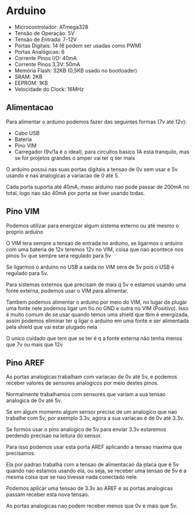 # Arduino

- Microcontrolador: ATmega328
- Tensão de Operação: 5V
- Tensão de Entrada: 7-12V
- Portas Digitais: 14 (6 podem ser usadas como PWM)
- Portas Analógicas: 6
- Corrente Pinos I/O: 40mA
- Corrente Pinos 3,3V: 50mA
- Memória Flash: 32KB (0,5KB usado no bootloader)
- SRAM: 2KB
- EEPROM: 1KB
- Velocidade do Clock: 16MHz

## Alimentacao
Para alimentar o arduino podemos fazer das seguintes formas (7v até 12v):

- Cabo USB
- Bateria
- Pino VIM
- Carregador (9v/1a é o ideal), para circuitos basico 1A esta tranquilo, mas se for projetos grandes o amper vai ter q ser mais

O arduino possui nas suas portas digitais a tensao de 0v sem usar e 5v usando e nas analogicas a variacao de 0 até 5.

Cada porta suporta até 40mA, maso arduino nao pode passar de 200mA no total, logo nao são 40mA por porta se tiver usando todas.

## Pino VIM
Podemos utilizar para energizar algum sistema externo ou até mesmo o proprio arduino

O VIM tera sempre a tensao de entrada no arduino, se ligarmos o arduino com uma bateria de 12v teremos 12v no VIM, coisa que nao acontece nos pinos 5v que sempre sera regulado para 5v

Se ligarmos o arduino no USB a saida no VIM sera de 5v pois o USB é regulado para 5v.

Para sistemas externos que precisam de mais q 5v e estamos usando uma fonte externa, podemos usar o VIM para alimentar.

Tambem podemos alimentar o arduino por meio do VIM, no lugar de plugar uma fonte nele podemos ligar um fio no GND e outra no VIM (Positivo). Isso é muito comum de se usar quando temos uma shield que tbm é energizada, assim podemos eliminar ter q ligar o arduino em uma fonte e ser alimentada pela shield que vai estar plugado nela

O unico cuidado que tem que se ter é q a fonte externa não tenha menos que 7v ou mais que 12v

## Pino AREF
As portas analogicas trabalham com variacao de 0v até 5v, e podemos receber valores de sensores analogicos por meio destes pinos.

Normalmente trabalhamos com sensores que variam a sua tensao analogica de 0v até 5v.

Se em algum momento algum sensor precise de um analogico que nao trabalhe com 5v, por exemplo 3.3v, agora a sua variacao é de 0v até 3.3v.

Se formos usar o pino analogico de 5v para enviar 3.3v estaremos perdendo precisao na leitura do sensor.

Para isso podemos usar esta porta AREF aplicando a tensao maxima que precisamos.

Ela por padrao trabalha com a tensao de alimentacao da placa que é 5v quando nao estamos usando ela, ou seja, se receber uma tensao de 5v é a mesma coisa que se nao tivesse nada conectado nele.

Podemos aplicar uma tensao de 3.3v ao AREF e as portas analogicas passam receber esta nova tensao.

As portas analogicas nao podem receber menos que 0v e mais que 5v.